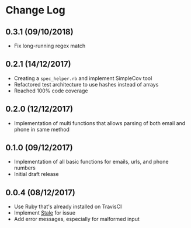 # Change Log

## 0.3.1 (09/10/2018)
- Fix long-running regex match

## 0.2.1 (14/12/2017)
- Creating a `spec_helper.rb` and implement SimpleCov tool
- Refactored test architecture to use hashes instead of arrays
- Reached 100% code coverage

## 0.2.0 (12/12/2017)
- Implementation of multi functions that allows parsing of both email and phone in same method

## 0.1.0 (09/12/2017)
- Implementation of all basic functions for emails, urls, and phone numbers
- Initial draft release

## 0.0.4 (08/12/2017)
- Use Ruby that's already installed on TravisCI
- Implement [Stale](https://github.com/probot/stale) for issue
- Add error messages, especially for malformed input
